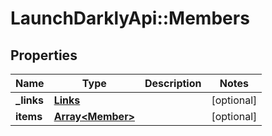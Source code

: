 # LaunchDarklyApi::Members

## Properties
Name | Type | Description | Notes
------------ | ------------- | ------------- | -------------
**_links** | [**Links**](Links.md) |  | [optional] 
**items** | [**Array&lt;Member&gt;**](Member.md) |  | [optional] 


